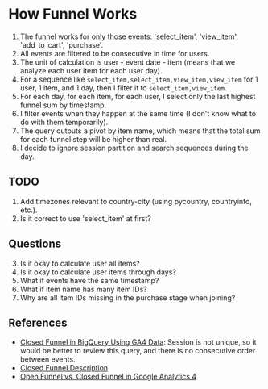 # How Funnel Works
1. The funnel works for only those events: 'select_item', 'view_item', 'add_to_cart', 'purchase'.
2. All events are filtered to be consecutive in time for users.
3. The unit of calculation is user - event date - item (means that we analyze each user item for each user day).
4. For a sequence like `select_item,select_item,view_item,view_item` for 1 user, 1 item, and 1 day, then I filter it to `select_item,view_item`.
5. For each day, for each item, for each user, I select only the last highest funnel sum by timestamp.
6. I filter events when they happen at the same time (I don't know what to do with them temporarily).
7. The query outputs a pivot by item name, which means that the total sum for each funnel step will be higher than real.
8. I decide to ignore session partition and search sequences during the day.

## TODO
1. Add timezones relevant to country-city (using pycountry, countryinfo, etc.).
2. Is it correct to use 'select_item' at first?

## Questions
3. Is it okay to calculate user all items?
4. Is it okay to calculate user items through days?
5. What if events have the same timestamp?
6. What if item name has many item IDs?
7. Why are all item IDs missing in the purchase stage when joining?

## References
- [Closed Funnel in BigQuery Using GA4 Data](https://www.linkedin.com/pulse/creating-ga4-funnels-big-query-qasim-ali-khan/): Session is not unique, so it would be better to review this query, and there is no consecutive order between events.
- [Closed Funnel Description](https://www.optimizesmart.com/open-and-closed-funnels-in-ga4-with-examples/)
- [Open Funnel vs. Closed Funnel in Google Analytics 4](https://www.analyticsmania.com/post/open-funnel-vs-closed-funnel-in-google-analytics-4/)
